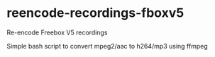 # reencode-recordings-fboxv5
Re-encode Freebox V5 recordings

Simple bash script to convert mpeg2/aac to h264/mp3 using ffmpeg
